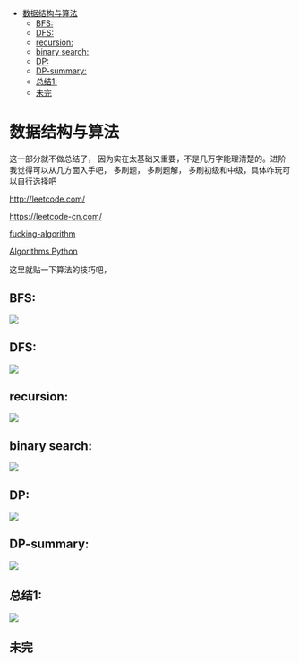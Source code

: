 - [数据结构与算法](#数据结构与算法)
    - [BFS:](#bfs)
    - [DFS:](#dfs)
    - [recursion:](#recursion)
    - [binary search:](#binary-search)
    - [DP:](#dp)
    - [DP-summary:](#dp-summary)
    - [总结1:](#总结1)
    - [未完](#未完)
# 数据结构与算法

这一部分就不做总结了， 因为实在太基础又重要，不是几万字能理清楚的。进阶我觉得可以从几方面入手吧， 多刷题， 多刷题解， 多刷初级和中级，具体咋玩可以自行选择吧

http://leetcode.com/

https://leetcode-cn.com/

[fucking-algorithm](https://github.com/labuladong/fucking-algorithm)

[Algorithms Python](https://github.com/TheAlgorithms/Python)

这里就贴一下算法的技巧吧，

## BFS:
![](../pics/algorithm/bfs.png)

## DFS:
![](../pics/algorithm/dfs.png)

## recursion:
![](../pics/algorithm/recursion.png)

## binary search:
![](../pics/algorithm/search.png)

## DP:
![](../pics/algorithm/DP.png)

## DP-summary:
![](../pics/algorithm/dp-summary.png)

## 总结1:
![](../pics/algorithm/alg1.jpg)

## 未完
